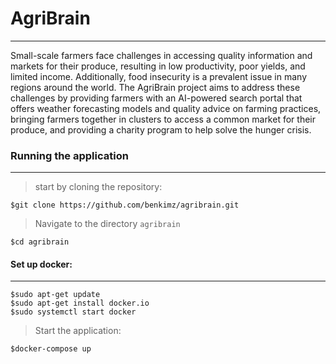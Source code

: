 # AgriBrain 
---
Small-scale farmers face challenges in accessing quality information and markets for their produce, resulting in low productivity, poor yields, and limited income. Additionally, food insecurity is a prevalent issue in many regions around the world. The AgriBrain project aims to address these challenges by providing farmers with an AI-powered search portal that offers weather forecasting models and quality advice on farming practices, bringing farmers together in clusters to access a common market for their produce, and providing a charity program to help solve the hunger crisis.

### Running the application
---
> start by cloning the repository:

```console
$git clone https://github.com/benkimz/agribrain.git
```
> Navigate to the directory ```agribrain```

```console
$cd agribrain
```
#### Set up docker:
---
```console
$sudo apt-get update
$sudo apt-get install docker.io
$sudo systemctl start docker
```

> Start the application:

```console
$docker-compose up
```
